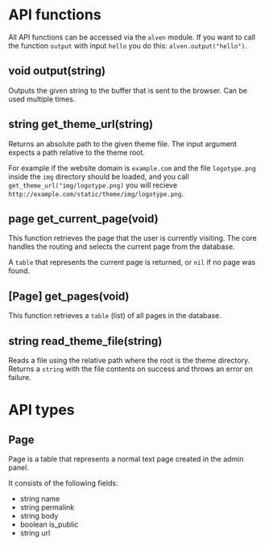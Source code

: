# API functions

All API functions can be accessed via the `alven` module. If you want to
call the function `output` with input `hello` you do this:
`alven.output("hello")`.

## void output(string)

Outputs the given string to the buffer that is sent to the browser.
Can be used multiple times.

## string get_theme_url(string)

Returns an absolute path to the given theme file. The input argument expects
a path relative to the theme root.

For example if the website domain is `example.com` and the file `logotype.png`
inside the `img` directory should be loaded, and you call
`get_theme_url("img/logotype.png)` you will recieve
`http://example.com/static/theme/img/logotype.png`.

## page get_current_page(void)

This function retrieves the page that the user is currently visiting. The core
handles the routing and selects the current page from the database.

A `table` that represents the current page is returned, or `nil` if no page was
found.

## [Page] get_pages(void)

This function retrieves a `table` (list) of all pages in the database.

## string read_theme_file(string)

Reads a file using the relative path where the root is the theme directory.
Returns a `string` with the file contents on success and throws an error on
failure.

# API types

## Page

Page is a table that represents a normal text page created in the admin panel.

It consists of the following fields:

 - string name
 - string permalink
 - string body
 - boolean is_public
 - string url
